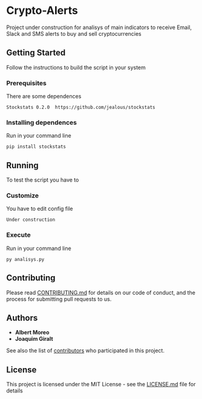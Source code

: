 # Crypto-Alerts

Project under construction for analisys of main indicators to receive Email, Slack and SMS alerts to buy and sell cryptocurrencies

## Getting Started

Follow the instructions to build the script in your system

### Prerequisites

There are some dependences

```
Stockstats 0.2.0  https://github.com/jealous/stockstats
```

### Installing dependences

Run in your command line

```
pip install stockstats
```

## Running

To test the script you have to

### Customize

You have to edit config file

```
Under construction
```

### Execute

Run in your command line

```
py analisys.py
```

## Contributing

Please read [CONTRIBUTING.md](https://gist.github.com/PurpleBooth/b24679402957c63ec426) for details on our code of conduct, and the process for submitting pull requests to us.

## Authors

* **Albert Moreo**
* **Joaquim Giralt**

See also the list of [contributors](https://github.com/albertmoreo/crypto-alerts/contributors) who participated in this project.

## License

This project is licensed under the MIT License - see the [LICENSE.md](LICENSE.md) file for details
